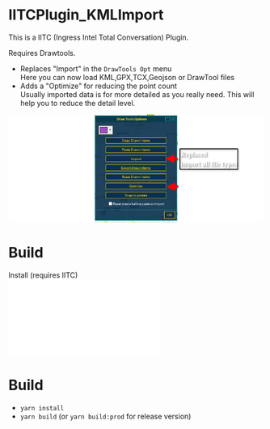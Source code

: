 # IITCPlugin_KMLImport

This is a IITC (Ingress Intel Total Conversation) Plugin.

Requires Drawtools.
- Replaces "Import" in the `DrawTools Opt` menu  
Here you can now load KML,GPX,TCX,Geojson or DrawTool files
- Adds a "Optimize" for reducing the point count  
Usually imported data is for more detailed as you really need. This will help you to reduce the detail level.

![Example](/example.png?raw=true)

# Build
Install (requires IITC)  
![iitc_plugin_KMLImport.user.js
](/raw/main/dist/iitc_plugin_KMLImport.user.js)


# Build
- `yarn install`
- `yarn build`
(or `yarn build:prod` for release version)

